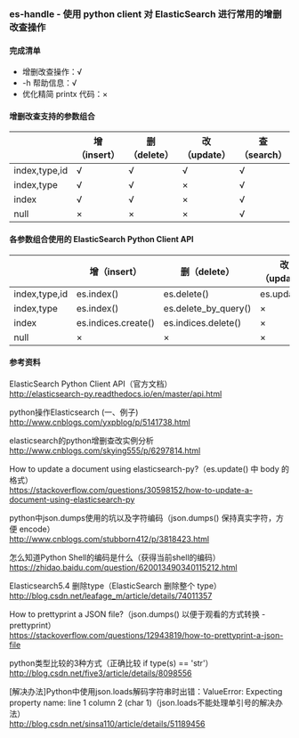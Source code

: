 ### es-handle - 使用 python client 对 ElasticSearch 进行常用的增删改查操作

#### 完成清单
* 增删改查操作：√ 
* -h 帮助信息：√
* 优化精简 printx 代码：×


#### 增删改查支持的参数组合


| | 增（insert） | 删（delete） | 改（update） | 查（search） |
| -------- | -------- | -------- | -------- | -------- |
| index,type,id | √     | √     | √     | √     |
| index,type    | √     | √     | ×     | √     |
| index         | √     | √     | ×     | √     |
| null          | ×     | ×     | ×     | √     |

    
#### 各参数组合使用的 ElasticSearch Python Client API

| | 增（insert） | 删（delete）       | 改（update） | 查（search） |
| -------- | -------- | -------------| -------- | -------- |
| index,type,id | es.index()         | es.delete()          | es.update() | es.get()    |
| index,type    | es.index()         | es.delete_by_query() | ×           | es.search() |
| index         | es.indices.create()| es.indices.delete()  | ×           | es.search() |
| null          | ×                  | ×                    | ×           | es.search() |

#### 参考资料
ElasticSearch Python Client API（官方文档）  
http://elasticsearch-py.readthedocs.io/en/master/api.html

python操作Elasticsearch (一、例子)  
http://www.cnblogs.com/yxpblog/p/5141738.html

elasticsearch的python增删查改实例分析  
http://www.cnblogs.com/skying555/p/6297814.html

How to update a document using elasticsearch-py?（es.update() 中 body 的格式）  
https://stackoverflow.com/questions/30598152/how-to-update-a-document-using-elasticsearch-py

python中json.dumps使用的坑以及字符编码（json.dumps() 保持真实字符，方便 encode）  
http://www.cnblogs.com/stubborn412/p/3818423.html

怎么知道Python Shell的编码是什么（获得当前shell的编码）  
https://zhidao.baidu.com/question/620013490340115212.html

Elasticsearch5.4 删除type（ElasticSearch 删除整个 type）  
http://blog.csdn.net/leafage_m/article/details/74011357

How to prettyprint a JSON file?（json.dumps() 以便于观看的方式转换 - prettyprint）  
https://stackoverflow.com/questions/12943819/how-to-prettyprint-a-json-file

python类型比较的3种方式（正确比较 if type(s) == 'str'）  
http://blog.csdn.net/five3/article/details/8098556

[解决办法]Python中使用json.loads解码字符串时出错：ValueError: Expecting property name: line 1 column 2 (char 1)（json.loads不能处理单引号的解决办法）  
http://blog.csdn.net/sinsa110/article/details/51189456





